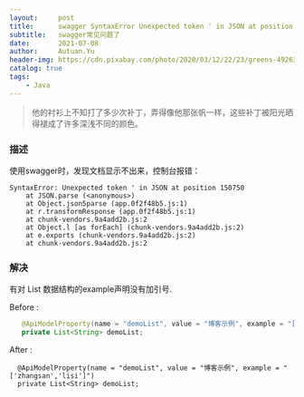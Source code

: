 ```yaml
---
layout:     post
title:      swagger SyntaxError Unexpected token ' in JSON at position 150750
subtitle:   swagger常见问题了
date:       2021-07-08
author:     Autuan.Yu
header-img: https://cdn.pixabay.com/photo/2020/03/12/22/23/greens-4926370_960_720.jpg
catalog: true
tags:
    - Java
---
```

> 他的衬衫上不知打了多少次补丁，弄得像他那张帆一样，这些补丁被阳光晒得褪成了许多深浅不同的颜色。

### 描述
使用swagger时，发现文档显示不出来，控制台报错：
````
SyntaxError: Unexpected token ' in JSON at position 150750
    at JSON.parse (<anonymous>)
    at Object.json5parse (app.0f2f48b5.js:1)
    at r.transformResponse (app.0f2f48b5.js:1)
    at chunk-vendors.9a4add2b.js:2
    at Object.l [as forEach] (chunk-vendors.9a4add2b.js:2)
    at e.exports (chunk-vendors.9a4add2b.js:2)
    at chunk-vendors.9a4add2b.js:2
````

### 解决
有对 List<String> 数据结构的example声明没有加引号.  
 
Before :  
```` Java
   @ApiModelProperty(name = "demoList", value = "博客示例", example = "[zhangsan,lisi]")
   private List<String> demoList;
````
  
After :
````
  @ApiModelProperty(name = "demoList", value = "博客示例", example = "['zhangsan','lisi']")
  private List<String> demoList;
````

